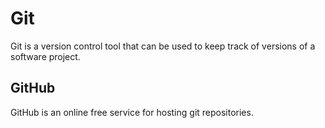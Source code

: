 # Git



Git is a version control tool that can be used to keep track of versions of a software project.







## GitHub







GitHub is an online free service for hosting git repositories.